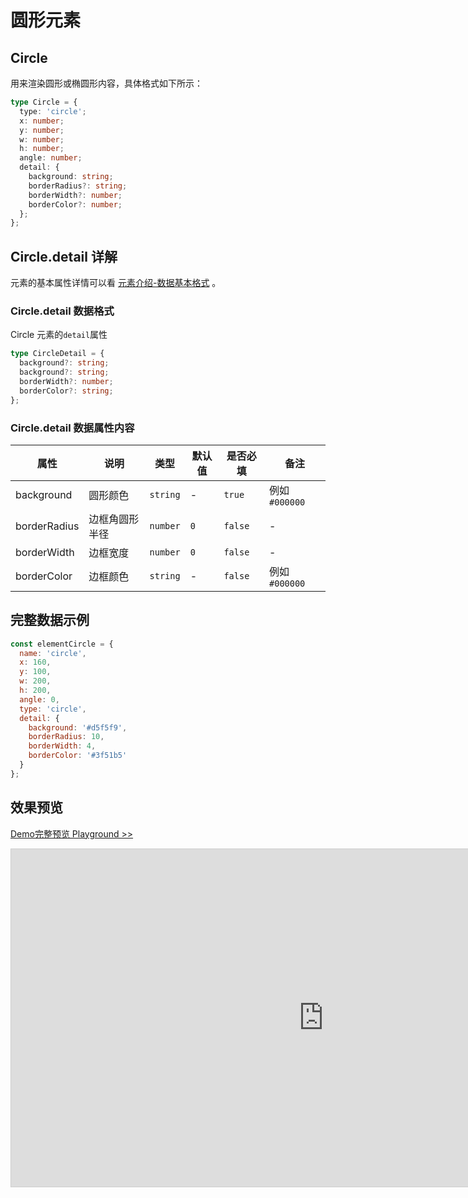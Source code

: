 # 圆形元素

## Circle

用来渲染圆形或椭圆形内容，具体格式如下所示：

```ts
type Circle = {
  type: 'circle';
  x: number;
  y: number;
  w: number;
  h: number;
  angle: number;
  detail: {
    background: string;
    borderRadius?: string;
    borderWidth?: number;
    borderColor?: number;
  };
};
```

## Circle.detail 详解

元素的基本属性详情可以看 [元素介绍-数据基本格式](./info.md#数据基本格式) 。

### Circle.detail 数据格式

Circle 元素的`detail`属性

```ts
type CircleDetail = {
  background?: string;
  background?: string;
  borderWidth?: number;
  borderColor?: string;
};
```

### Circle.detail 数据属性内容

| 属性         | 说明           | 类型     | 默认值 | 是否必填 | 备注           |
| ------------ | -------------- | -------- | ------ | -------- | -------------- |
| background   | 圆形颜色       | `string` | -      | `true`   | 例如 `#000000` |
| borderRadius | 边框角圆形半径 | `number` | `0`    | `false`  | -              |
| borderWidth  | 边框宽度       | `number` | `0`    | `false`  | -              |
| borderColor  | 边框颜色       | `string` | -      | `false`  | 例如 `#000000` |

## 完整数据示例

```js
const elementCircle = {
  name: 'circle',
  x: 160,
  y: 100,
  w: 200,
  h: 200,
  angle: 0,
  type: 'circle',
  detail: {
    background: '#d5f5f9',
    borderRadius: 10,
    borderWidth: 4,
    borderColor: '#3f51b5'
  }
};
```

## 效果预览

[Demo完整预览 Playground >>](https://idrawjs.com/playground/?demo=elem-circle)

<iframe class="idraw-playground-preview" 
    src="https://idrawjs.com/playground/?demo=elem-circle&header=false&sider=false&default-editor-split=50" 
    width="1000" height="540" frameborder="no" border="0"
    style="border: 1px solid #cecece; margin: 0px auto;"
  ></iframe>
